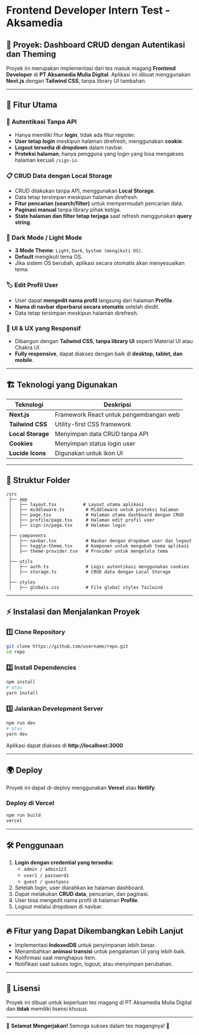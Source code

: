 # Frontend Developer Intern Test - Aksamedia

## 🚀 Proyek: **Dashboard CRUD dengan Autentikasi dan Theming**

Proyek ini merupakan implementasi dari tes masuk magang **Frontend Developer** di **PT Aksamedia Mulia Digital**. Aplikasi ini dibuat menggunakan **Next.js** dengan **Tailwind CSS**, tanpa library UI tambahan.

---

## 🎯 **Fitur Utama**

### 🔐 **Autentikasi Tanpa API**

- Hanya memiliki fitur **login**, tidak ada fitur register.
- **User tetap login** meskipun halaman direfresh, menggunakan **cookie**.
- **Logout tersedia di dropdown** dalam navbar.
- **Proteksi halaman**, hanya pengguna yang login yang bisa mengakses halaman kecuali `/sign-in`.

### 📋 **CRUD Data dengan Local Storage**

- CRUD dilakukan tanpa API, menggunakan **Local Storage**.
- Data tetap tersimpan meskipun halaman direfresh.
- **Fitur pencarian (search/filter)** untuk mempermudah pencarian data.
- **Paginasi manual** tanpa library pihak ketiga.
- **State halaman dan filter tetap terjaga** saat refresh menggunakan **query string**.

### 🎨 **Dark Mode / Light Mode**

- **3 Mode Theme**: `Light`, `Dark`, `System (mengikuti OS)`.
- **Default** mengikuti tema OS.
- Jika sistem OS berubah, aplikasi secara otomatis akan menyesuaikan tema.

### 🏷️ **Edit Profil User**

- User dapat **mengedit nama profil** langsung dari halaman **Profile**.
- **Nama di navbar diperbarui secara otomatis** setelah diedit.
- Data tetap tersimpan meskipun halaman direfresh.

### 📱 **UI & UX yang Responsif**

- Dibangun dengan **Tailwind CSS**, **tanpa library UI** seperti Material UI atau Chakra UI.
- **Fully responsive**, dapat diakses dengan baik di **desktop, tablet, dan mobile**.

---

## 🏗 **Teknologi yang Digunakan**

| Teknologi         | Deskripsi                              |
| ----------------- | -------------------------------------- |
| **Next.js**       | Framework React untuk pengembangan web |
| **Tailwind CSS**  | Utility-first CSS framework            |
| **Local Storage** | Menyimpan data CRUD tanpa API          |
| **Cookies**       | Menyimpan status login user            |
| **Lucide Icons**  | Digunakan untuk ikon UI                |

---

## 📂 **Struktur Folder**

```
/src
 ├── app
 │   ├── layout.tsx          # Layout utama aplikasi
 │   ├── middleware.ts        # Middleware untuk proteksi halaman
 │   ├── page.tsx             # Halaman utama dashboard dengan CRUD
 │   ├── profile/page.tsx     # Halaman edit profil user
 │   ├── sign-in/page.tsx     # Halaman login
 │
 ├── components
 │   ├── navbar.tsx           # Navbar dengan dropdown user dan logout
 │   ├── toggle-theme.tsx     # Komponen untuk mengubah tema aplikasi
 │   ├── theme-provider.tsx   # Provider untuk mengelola tema
 │
 ├── utils
 │   ├── auth.ts              # Logic autentikasi menggunakan cookies
 │   ├── storage.ts           # CRUD data dengan Local Storage
 │
 ├── styles
 │   ├── globals.css          # File global styles Tailwind
```

---

## ⚡ **Instalasi dan Menjalankan Proyek**

### **1️⃣ Clone Repository**

```bash
git clone https://github.com/username/repo.git
cd repo
```

### **2️⃣ Install Dependencies**

```bash
npm install
# atau
yarn install
```

### **3️⃣ Jalankan Development Server**

```bash
npm run dev
# atau
yarn dev
```

Aplikasi dapat diakses di **http://localhost:3000**

---

## 🌍 **Deploy**

Proyek ini dapat di-deploy menggunakan **Vercel** atau **Netlify**.

### **Deploy di Vercel**

```bash
npm run build
vercel
```

---

## 🛠 **Penggunaan**

1. **Login dengan credential yang tersedia:**
   - `admin / admin123`
   - `user1 / password1`
   - `guest / guestpass`
2. Setelah login, user diarahkan ke halaman dashboard.
3. Dapat melakukan **CRUD data**, pencarian, dan paginasi.
4. User bisa mengedit nama profil di halaman **Profile**.
5. Logout melalui dropdown di navbar.

---

## 🔥 **Fitur yang Dapat Dikembangkan Lebih Lanjut**

- Implementasi **IndexedDB** untuk penyimpanan lebih besar.
- Menambahkan **animasi transisi** untuk pengalaman UI yang lebih baik.
- Konfirmasi saat menghapus item.
- Notifikasi saat sukses login, logout, atau menyimpan perubahan.

---

## 📜 **Lisensi**

Proyek ini dibuat untuk keperluan tes magang di PT Aksamedia Mulia Digital dan **tidak** memiliki lisensi khusus.

---

🚀 **Selamat Mengerjakan!** Semoga sukses dalam tes magangnya! 🎉

